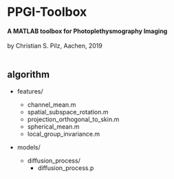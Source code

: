 
# PPGI-Toolbox
<b>A MATLAB toolbox for Photoplethysmography Imaging</b><br>
<br>
by Christian S. Pilz, Aachen, 2019<br>
<br>

## algorithm

- features/
  - channel_mean.m
  - spatial_subspace_rotation.m
  - projection_orthogonal_to_skin.m
  - spherical_mean.m
  - local_group_invariance.m
  
- models/
  - diffusion_process/
    - diffusion_process.p
  
